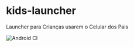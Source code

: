 # kids-launcher
Launcher para Crianças usarem o Celular dos Pais

![Android CI](https://github.com/1ucas/kids-launcher/workflows/Android%20CI/badge.svg)
